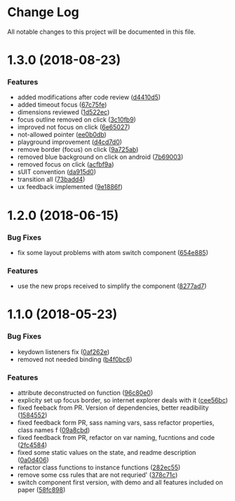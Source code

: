 # Change Log

All notable changes to this project will be documented in this file.

<a name="1.3.0"></a>
# 1.3.0 (2018-08-23)


### Features

* added modifications after code review ([d4410d5](https://github.com/SUI-Components/sui-components/commit/d4410d5))
* added timeout focus ([67c75fe](https://github.com/SUI-Components/sui-components/commit/67c75fe))
* dimensions reviewed ([1d522ec](https://github.com/SUI-Components/sui-components/commit/1d522ec))
* focus outline removed on click ([3c10fb9](https://github.com/SUI-Components/sui-components/commit/3c10fb9))
* improved not focus on click ([6e65027](https://github.com/SUI-Components/sui-components/commit/6e65027))
* not-allowed pointer ([ee0b0db](https://github.com/SUI-Components/sui-components/commit/ee0b0db))
* playground improvement ([d4cd7d0](https://github.com/SUI-Components/sui-components/commit/d4cd7d0))
* remove border (focus) on click ([9a725ab](https://github.com/SUI-Components/sui-components/commit/9a725ab))
* removed blue background on click on android ([7b69003](https://github.com/SUI-Components/sui-components/commit/7b69003))
* removed focus on click ([acfbf9a](https://github.com/SUI-Components/sui-components/commit/acfbf9a))
* sUIT convention ([da915d0](https://github.com/SUI-Components/sui-components/commit/da915d0))
* transition all ([73badd4](https://github.com/SUI-Components/sui-components/commit/73badd4))
* ux feedback implemented ([9e1886f](https://github.com/SUI-Components/sui-components/commit/9e1886f))



<a name="1.2.0"></a>
# 1.2.0 (2018-06-15)


### Bug Fixes

* fix some layout problems with atom switch component ([654e885](https://github.com/SUI-Components/sui-components/commit/654e885))


### Features

* use the new props received to simplify the component ([8277ad7](https://github.com/SUI-Components/sui-components/commit/8277ad7))



<a name="1.1.0"></a>
# 1.1.0 (2018-05-23)


### Bug Fixes

* keydown listeners fix ([0af262e](https://github.com/SUI-Components/sui-components/commit/0af262e))
* removed not needed binding ([b4f0bc6](https://github.com/SUI-Components/sui-components/commit/b4f0bc6))


### Features

* attribute deconstructed on function ([96c80e0](https://github.com/SUI-Components/sui-components/commit/96c80e0))
* explicity set up focus border, so internet explorer deals with it ([cee56bc](https://github.com/SUI-Components/sui-components/commit/cee56bc))
* fixed feeback from PR. Version of dependencies, better readibility ([1584552](https://github.com/SUI-Components/sui-components/commit/1584552))
* fixed feedback form PR, sass naming vars, sass refactor properties, class names f ([09a8cbd](https://github.com/SUI-Components/sui-components/commit/09a8cbd))
* fixed feedback from PR, refactor on var naming, fucntions and code ([2fc4584](https://github.com/SUI-Components/sui-components/commit/2fc4584))
* fixed some static values on the state, and readme description ([0a0d406](https://github.com/SUI-Components/sui-components/commit/0a0d406))
* refactor class functions to instance functions ([282ec55](https://github.com/SUI-Components/sui-components/commit/282ec55))
* remove some css rules that are not requried' ([378c71c](https://github.com/SUI-Components/sui-components/commit/378c71c))
* switch component first version, with demo and all features included on paper ([58fc898](https://github.com/SUI-Components/sui-components/commit/58fc898))



